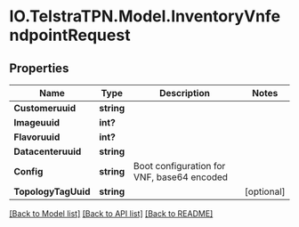 # IO.TelstraTPN.Model.InventoryVnfendpointRequest
## Properties

Name | Type | Description | Notes
------------ | ------------- | ------------- | -------------
**Customeruuid** | **string** |  | 
**Imageuuid** | **int?** |  | 
**Flavoruuid** | **int?** |  | 
**Datacenteruuid** | **string** |  | 
**Config** | **string** | Boot configuration for VNF, base64 encoded | 
**TopologyTagUuid** | **string** |  | [optional] 

[[Back to Model list]](../README.md#documentation-for-models) [[Back to API list]](../README.md#documentation-for-api-endpoints) [[Back to README]](../README.md)

